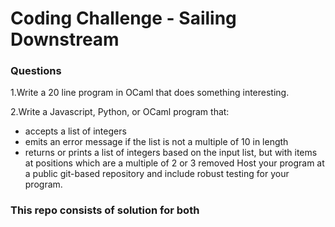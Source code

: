 # Coding Challenge - Sailing Downstream

### Questions
1.Write a 20 line program in OCaml that does something interesting.

2.Write a Javascript, Python, or OCaml program that:
- accepts a list of integers
- emits an error message if the list is not a multiple of 10 in length
- returns or prints a list of integers based on the input list, but with items at positions which are a multiple of 2 or 3 removed
Host your program at a public git-based repository and include robust testing for your program.

### This repo consists of solution for both
